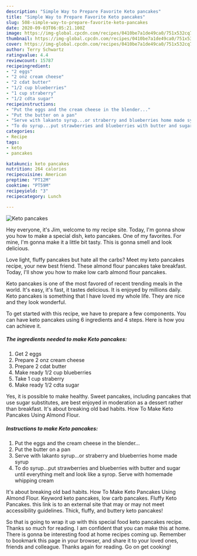```yaml
---
description: "Simple Way to Prepare Favorite Keto pancakes"
title: "Simple Way to Prepare Favorite Keto pancakes"
slug: 508-simple-way-to-prepare-favorite-keto-pancakes
date: 2020-09-03T06:05:21.100Z
image: https://img-global.cpcdn.com/recipes/0410be7a1de49ca0/751x532cq70/keto-pancakes-recipe-main-photo.jpg
thumbnail: https://img-global.cpcdn.com/recipes/0410be7a1de49ca0/751x532cq70/keto-pancakes-recipe-main-photo.jpg
cover: https://img-global.cpcdn.com/recipes/0410be7a1de49ca0/751x532cq70/keto-pancakes-recipe-main-photo.jpg
author: Terry Schwartz
ratingvalue: 4.4
reviewcount: 15787
recipeingredient:
- "2 eggs"
- "2 onz cream cheese"
- "2 cdat butter"
- "1/2 cup blueberries"
- "1 cup straberry"
- "1/2 cdta sugar"
recipeinstructions:
- "Put the eggs and the cream cheese in the blender..."
- "Put the butter on a pan"
- "Serve with lakanto syrup...or straberry and blueberries home made syrup"
- "To do syrup...put strawberries and blueberries with butter and sugar until everything melt and look like a syrop. Serve with homemade whipping cream"
categories:
- Recipe
tags:
- keto
- pancakes

katakunci: keto pancakes 
nutrition: 264 calories
recipecuisine: American
preptime: "PT12M"
cooktime: "PT59M"
recipeyield: "3"
recipecategory: Lunch

---
```



![Keto pancakes](https://img-global.cpcdn.com/recipes/0410be7a1de49ca0/751x532cq70/keto-pancakes-recipe-main-photo.jpg)

Hey everyone, it's Jim, welcome to my recipe site. Today, I'm gonna show you how to make a special dish, keto pancakes. One of my favorites. For mine, I'm gonna make it a little bit tasty. This is gonna smell and look delicious.

Love light, fluffy pancakes but hate all the carbs? Meet my keto pancakes recipe, your new best friend. These almond flour pancakes take breakfast. Today, I&#39;ll show you how to make low carb almond flour pancakes.

Keto pancakes is one of the most favored of recent trending meals in the world. It's easy, it's fast, it tastes delicious. It is enjoyed by millions daily. Keto pancakes is something that I have loved my whole life. They are nice and they look wonderful.


To get started with this recipe, we have to prepare a few components. You can have keto pancakes using 6 ingredients and 4 steps. Here is how you can achieve it.

<!--inarticleads1-->

##### The ingredients needed to make Keto pancakes:

1. Get 2 eggs
1. Prepare 2 onz cream cheese
1. Prepare 2 cdat butter
1. Make ready 1/2 cup blueberries
1. Take 1 cup straberry
1. Make ready 1/2 cdta sugar


Yes, it is possible to make healthy. Sweet pancakes, including pancakes that use sugar substitutes, are best enjoyed in moderation as a dessert rather than breakfast. It&#39;s about breaking old bad habits. How To Make Keto Pancakes Using Almond Flour. 

<!--inarticleads2-->

##### Instructions to make Keto pancakes:

1. Put the eggs and the cream cheese in the blender...
1. Put the butter on a pan
1. Serve with lakanto syrup...or straberry and blueberries home made syrup
1. To do syrup...put strawberries and blueberries with butter and sugar until everything melt and look like a syrop. Serve with homemade whipping cream


It&#39;s about breaking old bad habits. How To Make Keto Pancakes Using Almond Flour. Keyword keto pancakes, low carb pancakes. Fluffy Keto Pancakes. this link is to an external site that may or may not meet accessibility guidelines. Thick, fluffy, and buttery keto pancakes! 

So that is going to wrap it up with this special food keto pancakes recipe. Thanks so much for reading. I am confident that you can make this at home. There is gonna be interesting food at home recipes coming up. Remember to bookmark this page in your browser, and share it to your loved ones, friends and colleague. Thanks again for reading. Go on get cooking!
